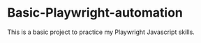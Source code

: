 # Basic-Playwright-automation



This is a basic project to practice my Playwright Javascript skills.

